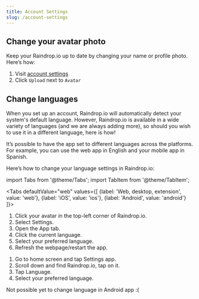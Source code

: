 ```yaml
---
title: Account Settings
slug: /account-settings
---
```


## Change your avatar photo

Keep your Raindrop.io up to date by changing your name or profile photo. Here’s how:

1. Visit [account settings](https://app.raindrop.io/settings/account)
2. Click `Upload` next to `Avatar`

## Change languages

When you set up an account, Raindrop.io will automatically detect your system's default language.
However, Raindrop.io is available in a wide variety of languages (and we are always adding more), so should you wish to use it in a different language, here is how!

It’s possible to have the app set to different languages across the platforms. For example, you can use the web app in English and your mobile app in Spanish.

Here’s how to change your language settings in Raindrop.io:

import Tabs from '@theme/Tabs';
import TabItem from '@theme/TabItem';

<Tabs
defaultValue="web"
values={[
{label: 'Web, desktop, extension', value: 'web'},
{label: 'iOS', value: 'ios'},
{label: 'Android', value: 'android'}
]}>
<TabItem value="web">

<ol>
<li>Click your avatar in the top-left corner of Raindrop.io.</li>
<li>Select Settings.</li>
<li>Open the App tab.</li>
<li>Click the current language.</li>
<li>Select your preferred language.</li>
<li>Refresh the webpage/restart the app.</li>
</ol>
</TabItem>
<TabItem value="ios">
<ol>
<li>Go to home screen and tap Settings app.</li>
<li>Scroll down and find Raindrop.io, tap on it.</li>
<li>Tap Language.</li>
<li>Select your preferred language.</li>
</ol>
</TabItem>
<TabItem value="android">
Not possible yet to change language in Android app :(
</TabItem>
</Tabs>
